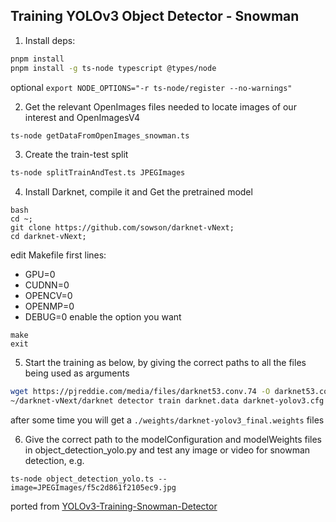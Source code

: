 ## Training YOLOv3 Object Detector - Snowman

1. Install deps:

```bash
pnpm install
pnpm install -g ts-node typescript @types/node
```

optional 
`export NODE_OPTIONS="-r ts-node/register --no-warnings"`

2. Get the relevant OpenImages files needed to locate images of our interest and OpenImagesV4

```bash
ts-node getDataFromOpenImages_snowman.ts
```

3. Create the train-test split

```bash
ts-node splitTrainAndTest.ts JPEGImages
```

4. Install Darknet, compile it and Get the pretrained model
```
bash
cd ~;
git clone https://github.com/sowson/darknet-vNext;
cd darknet-vNext;
```

edit Makefile first lines:
- GPU=0
- CUDNN=0
- OPENCV=0
- OPENMP=0
- DEBUG=0
enable the option you want

```
make
exit
```

5. Start the training as below, by giving the correct paths to all the files being used as arguments

```bash
wget https://pjreddie.com/media/files/darknet53.conv.74 -O darknet53.conv.74
~/darknet-vNext/darknet detector train darknet.data darknet-yolov3.cfg darknet53.conv.74 > train.log
```

after some time you will get a `./weights/darknet-yolov3_final.weights` files

6. Give the correct path to the modelConfiguration and modelWeights files in object_detection_yolo.py and test any image or video for snowman detection, e.g.

`ts-node object_detection_yolo.ts --image=JPEGImages/f5c2d861f2105ec9.jpg`

ported from [YOLOv3-Training-Snowman-Detector](https://github.com/spmallick/learnopencv/tree/master/YOLOv3-Training-Snowman-Detector)
